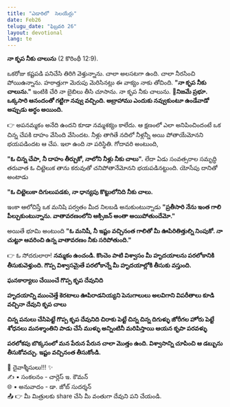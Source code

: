 ```yaml
---
title: "ఎడారిలో  సెలయేర్లు"
date: Feb26
telugu_date: "ఫిబ్రవరి 26"
layout: devotional
lang: te
---
```


**నా కృప నీకు చాలును**  (2 కొరింథీ 12:9). 

ఒకరోజు కష్టపడి పనిచేసి తిరిగి వెళ్తున్నాను. చాలా అలసటగా ఉంది. చాలా నీరసించి పోయిఉన్నాను. హఠాత్తుగా మెరుపు మెరిసినట్లు ఈ వాక్యం నాకు తోచింది. 
**"నా కృప నీకు చాలును."** ఇంటికి చేరి నా బైబిలు తీసి చూసాను. నా కృప నీకు చాలును. 
**📖నిజమే ప్రభూ. ఒక్కసారి ఆనందంతో గట్టిగా నవ్వు వచ్చింది. అబ్రాహాము ఎందుకు నవ్వుకుంటూ ఉండేవాడో అప్పుడు అర్ధం అయింది.**

👉 అపనమ్మకం అనేది ఉందని కూడా నమ్మశక్యం కాలేదు. ఆ క్షణంలో ఎలా అనిపించిందంటే ఒక చిన్న చేపకి దాహం వేసింది వేసిందట. నీళ్లు తాగితే నదిలో నీళ్లన్నీ అయి పోతాయేమోనని భయపడిందట ఆ చేప. ఇలా ఉంది నా పరిస్థితి. గోదావరి అంటుంది, 

**"ఓ చిన్న చేపా, నీ దాహం తీర్చుకో, నాలోని నీళ్లు నీకు చాలు".**
 లేదా ఏడు సంవత్సరాల సమృద్ధి తరువాత ఓ చిట్టెలుక తాను కరువుతో చనిపోతానేమోనని భయపడినట్టుంది. యోసేపు దానితో అంటాడు 

**"ఓ చిట్టెలుకా దిగులుపడకు, నా ధాన్యపు కొట్టులోనిది నీకు చాలు.**

 ఇంకా ఆలోచిస్తే ఒక మనిషి పర్వతం మీద నిలబడి అనుకుంటున్నాడు 
**"ప్రతీసారి నేను ఇంత గాలి పీల్చుకుంటున్నాను. వాతావరణంలోని ఆక్సిజన్ అంతా అయిపోతుందేమో."**

 అయితే భూమి అంటుంది 
**"ఓ మనిషీ, నీ ఇష్టం వచ్చినంత గాలితో మీ ఊపిరితిత్తుల్ని నింపుకో. నా చుట్టూ ఆవరించి ఉన్న వాతావరణం నీకు సరిపోతుంది."**

👉 ఓ సోదరులారా! 
**నమ్మకం ఉంచండి. కొంచెం పాటి విశ్వాసం మీ హృదయాలను పరలోకానికి తీసుకువెళ్తుంది. గొప్ప విశ్వాసమైతే పరలోకాన్నే మీ హృదయాల్లోకి తీసుకు వస్తుంది.**

**ఘనకార్యాలు చేయించే గొప్ప కృప దేవునిది**

**హృదయాన్ని ముంచెత్తే కెరటాలు ఊపిరాడనియ్యని పెనుగాలులు అలవిగాని విపరీతాలు కూడి వచ్చినా దేవుని కృప చాలు**

**చిన్న పనులు చేసిపెట్టే గొప్ప కృప దేవునిది చిరాకు పెట్టే చిన్న చిన్న దిగుళ్ళు జోరీగల హోరు పెట్టే శోధనలు మనశ్శాంతిని పాడు చేసే ముళ్ళు అన్నింటినీ మరిపిస్తాయి ఆయన కృపా పరవళ్ళు**

**పరలోకపు బొక్కసంలో మన పేరున పేరున చాలా మొత్తం ఉంది. విశ్వాసాన్ని చూపించి ఆ డబ్బును తీసుకోవచ్చు. ఇష్టం వచ్చినంత తీసుకోండి.**

<div class="blessing">🙏 <span class="bless-text">దైవాశ్శీసులు!!!</span> ✨</div>

<div class="credit">✍️ <span class="credit-text">▪ సంకలనం - చార్లెస్ ఇ. కౌమన్</span></div>
<div class="credit">🌐 <span class="credit-text">▪ అనువాదం - డా. జోబ్ సుదర్శన్</span></div>


<div class="share">📤 👉 <span class="share-text">మీ మిత్రులకు share చేసి మీ వంతుగా దేవుని పని చేయండి.</span></div>
